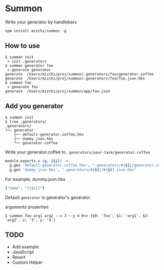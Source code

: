 # Summon

Write your generator by handlebars

```
npm install mizchi/summon -g
```

## How to use

```
$ summon init
 > init .generators
$ summon generator foo
 > generate generator
generate  /Users/mizchi/proj/summon/.generators/foo/generator.coffee
generate  /Users/mizchi/proj/summon/.generators/foo/foo.json.hbs
$ summon foo
 > generate foo
generate  /Users/mizchi/proj/summon/app/foo.json
```

## Add you generator

```
$ summon init
$ tree .generators/
.generators/
└── generator
    ├── default-generator.coffee.hbs
    ├── dummy.json.hbs
    └── generator.coffee
```

Write your generator.coffee to `.generators/your-task/generator.coffee`

```coffee
module.exports = (g, {$1}) ->
  g.gen 'default-generator.coffee.hbs', ".generators/#{$1}/generator.coffee"
  g.gen 'dummy.json.hbs', ".generators/#{$1}/#{$1}.json.hbs"
```

For example, dummy.json.hbs

```coffee
{"name": "{{$1}}"}
```

Default `generator` is generator's generator.


arguments properties

```
$ summon foo arg1 arg2 --x 3 --y 4 #=> {$0: 'foo', $1: 'arg1', $2: 'arg2', x: '3', y: '4'}
```


## TODO

- Add example
- JavaScript
- Revert
- Custom Helper